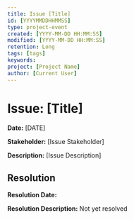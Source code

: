 ```yaml
---
title: Issue [Title]
id: [YYYYMMDDHHMMSS] 
type: project-event
created: [YYYY-MM-DD HH:MM:SS] 
modified: [YYYY-MM-DD HH:MM:SS] 
retention: Long
tags: [tags]
keywords: 
project: [Project Name]
author: [Current User]
---
```


# Issue: [Title]

**Date:** [DATE]

**Stakeholder:** [Issue Stakeholder]

**Description:** [Issue Description]

## Resolution

**Resolution Date:**

**Resolution Description:** Not yet resolved

